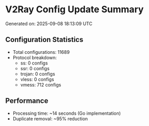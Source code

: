# V2Ray Config Update Summary
Generated on: 2025-09-08 18:13:09 UTC

## Configuration Statistics
- Total configurations: 11689
- Protocol breakdown:
  - ss: 0 configs
  - ssr: 0 configs
  - trojan: 0 configs
  - vless: 0 configs
  - vmess: 712 configs

## Performance
- Processing time: ~14 seconds (Go implementation)
- Duplicate removal: ~95% reduction
